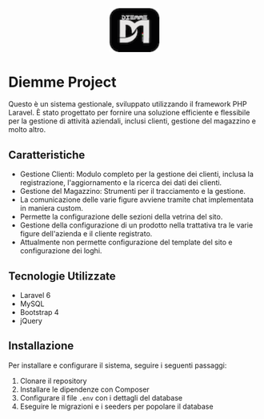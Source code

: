 <p align="center"><img src="https://github.com/AlessandroS94/DiemmeL/blob/master/public/img/icona.png" width="20%"></p>

# Diemme Project

Questo è un sistema gestionale, sviluppato utilizzando il framework PHP Laravel. È stato progettato per fornire una soluzione efficiente e flessibile per la gestione di attività aziendali, inclusi clienti, gestione del magazzino e molto altro. 

## Caratteristiche
- Gestione Clienti: Modulo completo per la gestione dei clienti, inclusa la registrazione, l'aggiornamento e la ricerca dei dati dei clienti.
- Gestione del Magazzino: Strumenti per il tracciamento e la gestione.
- La comunicazione delle varie figure avviene tramite chat implementata in maniera custom.
- Permette la configurazione delle sezioni della vetrina del sito.
- Gestione della configurazione di un prodotto nella trattativa tra le varie figure dell'azienda e il cliente registrato.
- Attualmente non permette configurazione del template del sito e configurazione dei loghi.

## Tecnologie Utilizzate
- Laravel 6
- MySQL
- Bootstrap 4
- jQuery

## Installazione
Per installare e configurare il sistema, seguire i seguenti passaggi:
1. Clonare il repository
2. Installare le dipendenze con Composer
3. Configurare il file `.env` con i dettagli del database
4. Eseguire le migrazioni e i seeders per popolare il database

